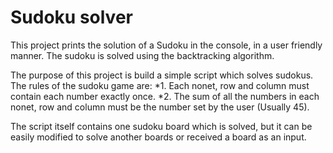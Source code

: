# Sudoku solver 

This project prints the solution of a Sudoku in the console, in a user friendly manner. The sudoku is solved using the backtracking algorithm. 

The purpose of this project is build a simple script which solves sudokus. The rules of the sudoku game are: 
 	*1. Each nonet, row and column must contain each number exactly once.
 	*2. The sum of all the numbers in each nonet, row and column must be the number set by the user (Usually 45). 

The script itself contains one sudoku board which is solved, but it can be easily modified to solve another boards or received a board as an input.
